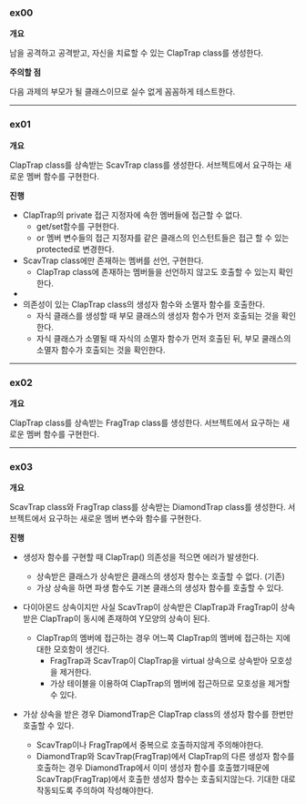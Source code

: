 ### ex00

**개요**

남을 공격하고 공격받고, 자신을 치료할 수 있는 ClapTrap class를 생성한다.

**주의할 점**

다음 과제의 부모가 될 클래스이므로 실수 없게 꼼꼼하게 테스트한다.

***

### ex01

**개요**

ClapTrap class를 상속받는 ScavTrap class를 생성한다.
서브젝트에서 요구하는 새로운 멤버 함수를 구현한다.

**진행**

- ClapTrap의 private 접근 지정자에 속한 멤버들에 접근할 수 없다.
	- get/set함수를 구현한다.
	- or 멤버 변수들의 접근 지정자를 같은 클래스의 인스턴트들은 접근 할 수 있는 protected로 변경한다.
- ScavTrap class에만 존재하는 멤버를 선언, 구현한다.
	- ClapTrap class에 존재하는 멤버들을 선언하지 않고도 호출할 수 있는지 확인한다.
- 
- 의존성이 있는 ClapTrap class의 생성자 함수와 소멸자 함수를 호출한다.
	- 자식 클래스를 생성할 때 부모 클래스의 생성자 함수가 먼저 호출되는 것을 확인한다.
	- 자식 클래스가 소멸될 때 자식의 소멸자 함수가 먼저 호출된 뒤, 부모 쿨래스의 소멸자 함수가 호출되는 것을 확인한다.

***

### ex02

**개요**

ClapTrap class를 상속받는 FragTrap class를 생성한다.
서브젝트에서 요구하는 새로운 멤버 함수를 구현한다.

***

### ex03

**개요**

ScavTrap class와 FragTrap class를 상속받는 DiamondTrap class를 생성한다.
서브젝트에서 요구하는 새로운 멤버 변수와 함수를 구현한다.

**진행**

- 생성자 함수를 구현할 때 ClapTrap() 의존성을 적으면 에러가 발생한다.
	- 상속받은 클래스가 상속받은 클래스의 생성자 함수는 호출할 수 없다. (기존)
	- 가상 상속을 하면 파생 함수도 기본 클래스의 생성자 함수를 호출할 수 있다.

- 다이아몬드 상속이지만 사실 ScavTrap이 상속받은 ClapTrap과 FragTrap이 상속받은 ClapTrap이 동시에 존재하여 Y모양의 상속이 된다.
	- ClapTrap의 멤버에 접근하는 경우 어느쪽 ClapTrap의 멤버에 접근하는 지에 대한 모호함이 생긴다.
		- FragTrap과 ScavTrap이 ClapTrap을 virtual 상속으로 상속받아 모호성을 제거한다.
		- 가상 테이블을 이용하여 ClapTrap의 멤버에 접근하므로 모호성을 제거할 수 있다.
	

- 가상 상속을 받은 경우 DiamondTrap은 ClapTrap class의 생성자 함수를 한번만 호출할 수 있다.
	- ScavTrap이나 FragTrap에서 중복으로 호출하지않게 주의해야한다.
	- DiamondTrap와 ScavTrap(FragTrap)에서 ClapTrap의 다른 생성자 함수를 호출하는 경우 DiamondTrap에서 이미 생성자 함수를 호출했기때문에 ScavTrap(FragTrap)에서 호출한 생성자 함수는 호출되지않는다. 기대한 대로 작동되도록 주의하여 작성해야한다.
